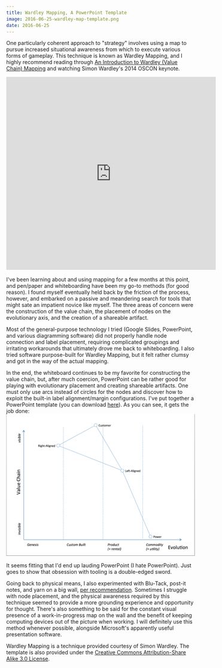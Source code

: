 ```yaml
---
title: Wardley Mapping, A PowerPoint Template
image: 2016-06-25-wardley-map-template.png
date: 2016-06-25
---
```


One particularly coherent approach to "strategy" involves using a map to pursue increased situational awareness from which to execute various forms of gameplay. This technique is known as Wardley Mapping, and I highly recommend reading through [An Introduction to Wardley (Value Chain) Mapping](http://blog.gardeviance.org/2015/02/an-introduction-to-wardley-value-chain.html) and watching Simon Wardley's 2014 OSCON keynote.

<iframe width="560" height="515" src="https://www.youtube.com/embed/NnFeIt-uaEc" frameborder="0" allowfullscreen></iframe>

I've been learning about and using mapping for a few months at this point, and pen/paper and whiteboarding have been my go-to methods (for good reason). I found myself eventually held back by the friction of the process, however, and embarked on a passive and meandering search for tools that might sate an impatient novice like myself. The three areas of concern were the construction of the value chain, the placement of nodes on the evolutionary axis, and the creation of a shareable artifact.

Most of the general-purpose technology I tried (Google Slides, PowerPoint, and various diagramming software) did not properly handle node connection and label placement, requiring complicated groupings and irritating workarounds that ultimately drove me back to whiteboarding. I also tried software purpose-built for Wardley Mapping, but it felt rather clumsy and got in the way of the actual mapping.

In the end, the whiteboard continues to be my favorite for constructing the value chain, but, after much coercion, PowerPoint can be rather good for playing with evolutionary placement and creating shareable artifacts. One must only use arcs instead of circles for the nodes and discover how to exploit the built-in label alignment/margin configurations. I've put together a PowerPoint template (you can download [here](/assets/posts/2016-06-25-wardley-map-template.pptx)). As you can see, it gets the job done:
![Wardley Map Artifact](/assets/posts/2016-06-25-wardley-map-template.png)

It seems fitting that I'd end up lauding PowerPoint (I hate PowerPoint). Just goes to show that obsession with tooling is a double-edged sword.

Going back to physical means, I also experimented with Blu-Tack, post-it notes, and yarn on a big wall, [per recommendation](https://twitter.com/swardley/status/738346294134099973). Sometimes I struggle with node placement, and the physical awareness required by this technique seemed to provide a more grounding experience and opportunity for thought. There's also something to be said for the constant visual presence of a work-in-progress map on the wall and the benefit of keeping computing devices out of the picture when working. I will definitely use this method whenever possible, alongside Microsoft's apparently useful presentation software.

Wardley Mapping is a technique provided courtesy of Simon Wardley. The template is also provided under the [Creative Commons Attribution-Share Alike 3.0 License](https://creativecommons.org/licenses/by-sa/3.0/).
